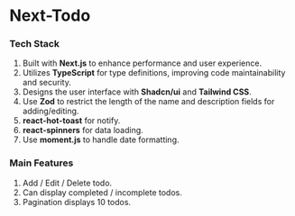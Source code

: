# Next-Todo

### Tech Stack

1. Built with **Next.js** to enhance performance and user experience.
2. Utilizes **TypeScript** for type definitions, improving code maintainability and security.
3. Designs the user interface with **Shadcn/ui** and **Tailwind CSS**.
4. Use **Zod** to restrict the length of the name and description fields for adding/editing.
5. **react-hot-toast** for notify.
6. **react-spinners** for data loading.
7. Use **moment.js** to handle date formatting.

### Main Features

1. Add / Edit / Delete todo.
2. Can display completed / incomplete todos.
3. Pagination displays 10 todos.
